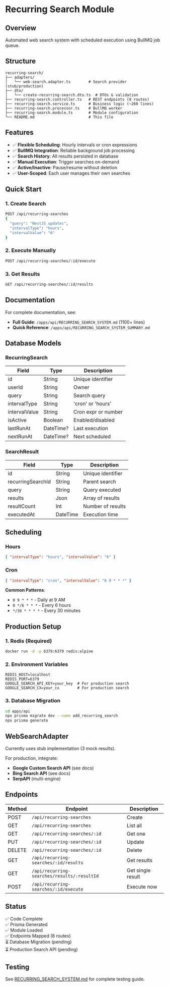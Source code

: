 # Recurring Search Module

## Overview

Automated web search system with scheduled execution using BullMQ job queue.

## Structure

```
recurring-search/
├── adapters/
│   └── web-search.adapter.ts        # Search provider (stub/production)
├── dto/
│   └── create-recurring-search.dto.ts  # DTOs & validation
├── recurring-search.controller.ts   # REST endpoints (8 routes)
├── recurring-search.service.ts      # Business logic (~260 lines)
├── recurring-search.processor.ts    # BullMQ worker
├── recurring-search.module.ts       # Module configuration
└── README.md                        # This file
```

## Features

- ✅ **Flexible Scheduling**: Hourly intervals or cron expressions
- ✅ **BullMQ Integration**: Reliable background job processing
- ✅ **Search History**: All results persisted in database
- ✅ **Manual Execution**: Trigger searches on-demand
- ✅ **Active/Inactive**: Pause/resume without deletion
- ✅ **User-Scoped**: Each user manages their own searches

## Quick Start

### 1. Create Search

```bash
POST /api/recurring-searches
{
  "query": "NestJS updates",
  "intervalType": "hours",
  "intervalValue": "6"
}
```

### 2. Execute Manually

```bash
POST /api/recurring-searches/:id/execute
```

### 3. Get Results

```bash
GET /api/recurring-searches/:id/results
```

## Documentation

For complete documentation, see:
- **Full Guide**: `/apps/api/RECURRING_SEARCH_SYSTEM.md` (1100+ lines)
- **Quick Reference**: `/apps/api/RECURRING_SEARCH_SYSTEM_SUMMARY.md`

## Database Models

### RecurringSearch

| Field | Type | Description |
|-------|------|-------------|
| id | String | Unique identifier |
| userId | String | Owner |
| query | String | Search query |
| intervalType | String | 'cron' or 'hours' |
| intervalValue | String | Cron expr or number |
| isActive | Boolean | Enabled/disabled |
| lastRunAt | DateTime? | Last execution |
| nextRunAt | DateTime? | Next scheduled |

### SearchResult

| Field | Type | Description |
|-------|------|-------------|
| id | String | Unique identifier |
| recurringSearchId | String | Parent search |
| query | String | Query executed |
| results | Json | Array of results |
| resultCount | Int | Number of results |
| executedAt | DateTime | Execution time |

## Scheduling

### Hours

```json
{ "intervalType": "hours", "intervalValue": "6" }
```

### Cron

```json
{ "intervalType": "cron", "intervalValue": "0 9 * * *" }
```

**Common Patterns**:
- `0 9 * * *` - Daily at 9 AM
- `0 */6 * * *` - Every 6 hours
- `*/30 * * * *` - Every 30 minutes

## Production Setup

### 1. Redis (Required)

```bash
docker run -d -p 6379:6379 redis:alpine
```

### 2. Environment Variables

```env
REDIS_HOST=localhost
REDIS_PORT=6379
GOOGLE_SEARCH_API_KEY=your_key  # For production search
GOOGLE_SEARCH_CX=your_cx        # For production search
```

### 3. Database Migration

```bash
cd apps/api
npx prisma migrate dev --name add_recurring_search
npx prisma generate
```

## WebSearchAdapter

Currently uses stub implementation (3 mock results).

For production, integrate:
- **Google Custom Search API** (see docs)
- **Bing Search API** (see docs)
- **SerpAPI** (multi-engine)

## Endpoints

| Method | Endpoint | Description |
|--------|----------|-------------|
| POST | `/api/recurring-searches` | Create |
| GET | `/api/recurring-searches` | List all |
| GET | `/api/recurring-searches/:id` | Get one |
| PUT | `/api/recurring-searches/:id` | Update |
| DELETE | `/api/recurring-searches/:id` | Delete |
| GET | `/api/recurring-searches/:id/results` | Get results |
| GET | `/api/recurring-searches/results/:resultId` | Get single result |
| POST | `/api/recurring-searches/:id/execute` | Execute now |

## Status

✅ Code Complete  
✅ Prisma Generated  
✅ Module Loaded  
✅ Endpoints Mapped (8 routes)  
⏳ Database Migration (pending)  
⏳ Production Search API (pending)  

## Testing

See [RECURRING_SEARCH_SYSTEM.md](../../RECURRING_SEARCH_SYSTEM.md#testing-guide) for complete testing guide.
